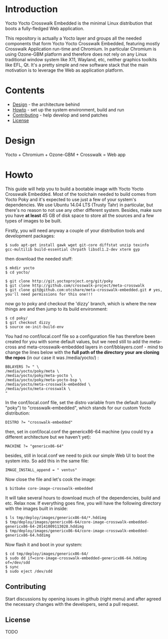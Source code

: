 # Introduction

Yocto Yocto Crosswalk Embedded is the minimal Linux distribution that boots a fully-fledged Web
application.

This repository is actually a Yocto layer and groups all the needed components
that form Yocto Yocto Crosswalk Embedded, featuring mostly Crosswalk Application run-time and
Chromium. In particular Chromium is using Ozone-GBM platform and therefore
does not rely on any Linux traditional window system like X11, Wayland, etc,
neither graphics toolkits like EFL, Qt. It's a pretty simple and new software
stack that the main motivation is to leverage the Web as application platform.

# Contents

  - [Design](#design) - the architecture behind
  - [Howto](#howto) - set up the system environment, build and run
  - [Contributing](#contributing) - help develop and send patches
  - [License](#license)

# Design

Yocto + Chromium + Ozone-GBM + Crosswalk = Web app

# Howto

This guide will help you to build a bootable image with Yocto Yocto Crosswalk Embedded. Most of
the toolchain needed to build comes from Yocto Poky and it's expected to use
just a few of your system's dependencies. We use Ubuntu 14.04 LTS (Trusty
Tahr) in particular, but there's no reason to not use any other different
system. Besides, make sure you have **at least** 45 GB of disk space to store
all the sources and a few types of images to be built.

Firstly, you will need anyway a couple of your distribution tools and
development packages:

  ```
  $ sudo apt-get install gawk wget git-core diffstat unzip texinfo
gcc-multilib build-essential chrpath libsdl1.2-dev xterm gyp
  ```

then download the needed stuff:

  ```
  $ mkdir yocto
  $ cd yocto/

  $ git clone http://git.yoctoproject.org/git/poky
  $ git clone http://github.com/crosswalk-project/meta-crosswalk
  $ git clone git@github.com:otcshare/meta-crosswalk-embedded.git # yes, you'll need permissions for this one!!!
  ```

now go to poky and checkout the 'dizzy' branch, which is where the new things
are and then jump to its build environment:

  ```
  $ cd poky/
  $ git checkout dizzy
  $ source oe-init-build-env

  ```

You had no conf/local.conf file so a configuration file has therefore been
created for you with some default values, but we need still to add the
meta-cross and meta-crosswalk-embedded layers in conf/bblayers.conf - mind to change
the lines below with the **full path of the directory your are cloning the
repos** (in our case it was /media/yocto/) :

  ```
BBLAYERS ?= " \
  /media/yocto/poky/meta \
  /media/yocto/poky/meta-yocto \
  /media/yocto/poky/meta-yocto-bsp \
  /media/yocto/meta-crosswalk-embedded \
  /media/yocto/meta-crosswalk \
  "
  ```

In the conf/local.conf file, set the distro variable from the default (usually "poky")
to "crosswalk-embedded", which stands for our custom Yocto distribution:

  ```
DISTRO ?= "crosswalk-embedded"
  ```

then, set in conf/local.conf the genericx86-64 machine (you could try a
different architecture but we haven't yet):

  ```
MACHINE ?= "genericx86-64"
  ```

besides, still in local.conf we need to pick our simple Web UI to boot the
system into. So add this in the same file:

  ```
IMAGE_INSTALL_append = " ventus"
  ```

Now close the file and let's cook the image: 
  ```
  $ bitbake core-image-crosswalk-embedded
  ```  

It will take several hours to download much of the dependencies, build and
etc. Relax now. If everything goes fine, you will have the following directory
with the images built in inside:
  ```
  $ ls tmp/deploy/images/genericx86-64/*.hddimg
  $ tmp/deploy/images/genericx86-64/core-image-crosswalk-embedded-genericx86-64-20141009113028.hddimg
  $ tmp/deploy/images/genericx86-64/core-image-crosswalk-embedded-genericx86-64.hddimg
  ```

Now flash it and boot in your system:
  ```
  $ cd tmp/deploy/images/genericx86-64/
  $ sudo dd if=core-image-crosswalk-embedded-genericx86-64.hddimg of=/dev/sdd
  $ sync 
  $ sudo eject /dev/sdd
  ```

## Contributing

Start discussions by opening issues in github (right menu) and after agreed
the necessary changes with the developers, send a pull request.

## License

TODO
